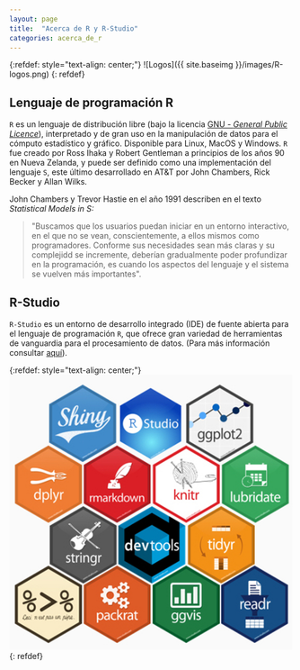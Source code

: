 ```yaml
---
layout: page
title:  "Acerca de R y R-Studio"
categories: acerca_de_r
---
```


{:refdef: style="text-align: center;"}
![Logos]({{ site.baseimg }}/images/R-logos.png)
{: refdef}

## Lenguaje de programación R

`R` es un lenguaje de distribución libre (bajo la licencia [GNU - *General Public Licence*](https://en.wikipedia.org/wiki/GNU)), interpretado y de gran uso en la manipulación de datos para el cómputo estadístico y gráfico. Disponible para Linux, MacOS y Windows. `R` fue creado por Ross Ihaka y Robert Gentleman a principios de los años 90 en Nueva Zelanda, y puede ser definido como una implementación del lenguaje `S`, este último desarrollado en AT&T por John Chambers, Rick Becker y Allan Wilks.

 John Chambers y Trevor Hastie en el año 1991 describen en el texto *Statistical Models in S:* 

> "Buscamos que los usuarios puedan iniciar en un entorno interactivo, en el que no se vean, conscientemente, a ellos mismos como programadores. Conforme sus necesidades sean más claras y su complejidd se incremente, deberían gradualmente poder profundizar en la programación, es cuando los aspectos del lenguaje y el sistema se vuelven más importantes".


## R-Studio

`R-Studio` es un entorno de desarrollo integrado (IDE) de fuente abierta para el lenguaje de programación `R`, que ofrece gran variedad de herramientas de vanguardia para el procesamiento de datos. (Para más información consultar [aquí](https://www.rstudio.com/)). 

{:refdef: style="text-align: center;"}
[![Componentes](/images/componentes.jpeg)](https://www.rstudio.com/about/gear/)
{: refdef}
